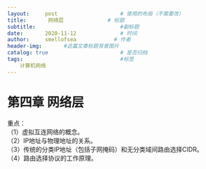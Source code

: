 ```yaml
---
layout:     post                    # 使用的布局（不需要改）
title:       网络层              # 标题 
subtitle:                           #副标题
date:       2020-11-12              # 时间
author:     smellofsea            # 作者
header-img:       #这篇文章标题背景图片
catalog: true                       # 是否归档
tags:                               #标签
    计算机网络
---
```


# 第四章 网络层
重点：  
（1）虚拟互连网络的概念。  
（2）IP地址与物理地址的关系。  
（3）传统的分类IP地址（包括子网掩码）和无分类域间路由选择CIDR。  
（4）路由选择协议的工作原理。  
